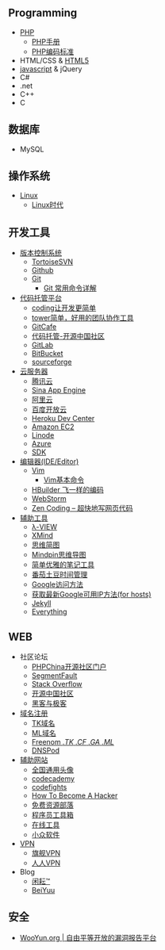 
<div class="wiki">
<h2>Programming</h2>
<ul class="hide">
<li><a href="https://github.com/D-ZL/D_ZL/wiki/PHP">PHP</a>
<ul>
<li><a href="http://php.net/manual/zh/">PHP手册</a></li>
<li><a href="http://framework.zend.com/manual/1.12/zh/coding-standard.coding-style.html">PHP编码标准</a></li>
</ul>
</li>
<li><a >HTML/CSS</a> & <a href="https://github.com/D-ZL/D_ZL/wiki/HTML5">HTML5</a></li>
<li><a href="https://github.com/D-ZL/D_ZL/wiki/javascript">javascript</a> & <a >jQuery</a></li>
<li><a >C#</a></li>
<li><a >.net</a></li>
<li><a >C++</a></li>
<li><a >C</a></li>
</ul>


<h2>数据库</h2>
<ul class="hide">
<li><a >MySQL</a></li>
</ul>

<h2>操作系统</h2>
<ul class="hide">
<li><a href="https://github.com/D-ZL/D_ZL/wiki/Linux">Linux</a>
<ul >
<li><a href="http://linux.chinaunix.net/">Linux时代</a></li>
</ul>
</li>
</ul>

<h2>开发工具</h2>
<ul class="hide">
<li>
<a href="https://github.com/D-ZL/D_ZL/wiki/%E7%89%88%E6%9C%AC%E6%8E%A7%E5%88%B6%E7%B3%BB%E7%BB%9F">版本控制系统</a>

<ul>
<li><a href="http://tortoisesvn.net/">TortoiseSVN</a></li>
<li><a href="https://github.com/">Github</a></li>
<li>
<a href="http://git-scm.com/">Git</a>

<ul>
<li><a href="https://github.com/D-ZL/D_ZL/wiki/Git%20%E5%B8%B8%E7%94%A8%E5%91%BD%E4%BB%A4%E8%AF%A6%E8%A7%A3">Git 常用命令详解</a></li>
</ul>
</li>
</ul>
</li>
<li>
<a href="https://github.com/D-ZL/D_ZL/wiki/%E4%BB%A3%E7%A0%81%E6%89%98%E7%AE%A1%E5%B9%B3%E5%8F%B0">代码托管平台</a>

<ul >
<li><a href="https://coding.net/home.html">coding让开发更简单</a></li>
<li><a href="https://tower.im/">tower简单，好用的团队协作工具</a></li>
<li><a href="https://gitcafe.com/">GitCafe</a></li>
<li><a href="https://git.oschina.net/">代码托管-开源中国社区</a></li>
<li><a href="https://gitlab.com">GitLab</a></li>
<li><a href="https://bitbucket.org/">BitBucket</a></li>
<li><a href="https://sourceforge.net/">sourceforge</a></li>
</ul>
</li>
<li>
<a href="https://github.com/D-ZL/D_ZL/wiki/%E4%BA%91%E6%9C%8D%E5%8A%A1%E5%99%A8">云服务器</a>

<ul>
<li><a href="http://www.qcloud.com/">腾讯云</a></li>
<li><a href="http://sae.sina.com.cn/">Sina App Engine</a></li>
<li><a href="http://www.aliyun.com/">阿里云</a></li>
<li><a href="http://developer.baidu.com/">百度开放云</a></li>
<li><a href="https://devcenter.heroku.com">Heroku Dev Center</a></li>
<li><a href="http://aws.amazon.com/cn/">Amazon EC2</a></li>
<li><a href="https://www.linode.com/">Linode</a></li>
<li><a href="http://azure.microsoft.com/zh-cn/">Azure</a></li>
<li><a href="http://www.sdk.cn/">SDK</a></li>
</ul>
</li>
<li>
<a href="https://github.com/D-ZL/D_ZL/wiki/%E7%BC%96%E8%BE%91%E5%99%A8(IDE-Editor)">编辑器(IDE/Editor)</a>

<ul>
<li>
<a href="http://www.vim.org/">Vim</a>

<ul>
<li><a href="https://github.com/D-ZL/D_ZL/wiki/Vim%E5%9F%BA%E6%9C%AC%E5%91%BD%E4%BB%A4">Vim基本命令</a></li>
</ul>
</li>
<li><a href="http://dcloud.io/">HBuilder 飞一样的编码</a></li>
<li><a href="http://www.jetbrains.com/webstorm/">WebStorm</a></li>
<li><a href="http://www.appinn.com/zen-coding/">Zen Coding &ndash; 超快地写网页代码</a></li>
</ul>
</li>
<li>
<a href="https://github.com/D-ZL/D_ZL/wiki/%E8%BE%85%E5%8A%A9%E5%B7%A5%E5%85%B7">辅助工具</a>

<ul>
<li><a href="http://www.miaodeli.com/lambda/">λ-VIEW</a></li>
<li><a href="http://www.xmind.net/">XMind</a></li>
<li><a href="http://www.taguage.com/">思维简图</a></li>
<li><a href="http://tu.mindpin.com/">Mindpin思维导图</a></li>
<li><a href="https://raysnote.com/">简单优雅的笔记工具</a></li>
<li><a href="https://pomotodo.com/">番茄土豆时间管理</a></li>
<li><a href="https://github.com/D-ZL/D_ZL/wiki/Google%E8%AE%BF%E9%97%AE%E6%96%B9%E6%B3%95">Google访问方法</a></li>
<li><a href="https://github.com/D-ZL/D_ZL/wiki/%E8%8E%B7%E5%8F%96%E6%9C%80%E6%96%B0Google%E5%8F%AF%E7%94%A8IP%E6%96%B9%E6%B3%95(for%20hosts)">获取最新Google可用IP方法(for hosts)</a></li>
<li><a href="http://jekyllcn.com/">Jekyll</a></li>
<li><a href="http://www.voidtools.com/">Everything</a></li>
</ul>
</li>
</ul>

<h2>WEB</h2>

<ul class="hide">
<li>
<a >社区论坛</a>

<ul >
<li><a href="http://www.phpchina.com/">PHPChina开源社区门户</a></li>
<li><a href="http://segmentfault.com/">SegmentFault</a></li>
<li><a href="http://stackoverflow.com/">Stack Overflow</a></li>
<li><a href="http://www.oschina.net/">开源中国社区</a></li>
<li><a href="http://www.freebuf.com/">黑客与极客</a></li>
</ul>
</li>
<li>
<a href="https://github.com/D-ZL/D_ZL/wiki/%E5%9F%9F%E5%90%8D%E6%B3%A8%E5%86%8C">域名注册</a>

<ul >
<li><a href="http://www.dot.tk/zh/index.html">TK域名</a></li>
<li><a href="http://www.point.ml/">ML域名</a></li>
<li><a href="http://www.freenom.com/">Freenom <em>.TK</em> <em>.CF</em> <em>.GA</em> <em>.ML</em></a></li>
<li><a href="https://www.dnspod.cn/">DNSPod</a></li>
</ul>
</li>
<li>
<a href="https://github.com/D-ZL/D_ZL/wiki/%E8%BE%85%E5%8A%A9%E7%BD%91%E7%AB%99">辅助网站</a>

<ul >
<li><a href="https://en.gravatar.com/">全国通用头像</a></li>
<li><a href="http://www.codecademy.com/zh/dashboard">codecademy</a></li>
<li><a href="http://codefights.com">codefights</a></li>
<li><a href="http://www.catb.org/esr/faqs/hacker-howto.html">How To Become A Hacker</a></li>
<li><a href="http://www.freehao123.com/">免费资源部落</a></li>
<li><a href="http://tool.php100.com/">程序员工具箱</a></li>
<li><a href="http://tool.oschina.net/">在线工具</a></li>
<li><a href="http://www.appinn.com/">小众软件</a></li>
</ul>
</li>
<li>
<a href="https://github.com/D-ZL/D_ZL/wiki/VPN">VPN</a>

<ul >
<li><a href="http://www.qjvpn.net/">旗舰VPN</a></li>
<li><a href="http://www.davpn.com/">人人VPN</a></li>
</ul>
</li>
<li>
<a >Blog</a>

<ul >
<li><a href="http://hotoo.me/">闲耘&trade;</a></li>
<li><a href="http://beiyuu.com/">BeiYuu</a></li>
</ul>
</li>
</ul>

<h2>安全</h2>
<ul class="hide">
<li><a href="http://www.wooyun.org">WooYun.org | 自由平等开放的漏洞报告平台</a></li>
</ul>

</div>
<script type="text/javascript">
$(document).ready(function(){
        $('#content a').each(function(index,element){
            var href = $(this).attr('href');
            if(href.indexOf('#') == 0){
            }else if ( href.indexOf('/') == 0 || href.toLowerCase().indexOf('beiyuu.com')>-1 ){
            $(this).attr('target','_blank');
            }else{
            $(this).attr('target','_blank');
            $(this).addClass('external');
            }
            });
        $('body').delegate('h2','click',function(e){
            e.preventDefault();
            $(this).next('ul').toggle();
            });
        });
</script>
